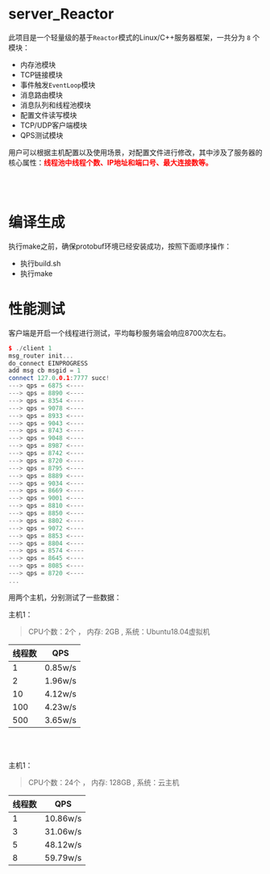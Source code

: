 # server_Reactor


此项目是一个轻量级的基于`Reactor`模式的Linux/C++服务器框架，一共分为 `8` 个模块：

* 内存池模块
* TCP链接模块
* 事件触发`EventLoop`模块
* 消息路由模块
* 消息队列和线程池模块
* 配置文件读写模块
* TCP/UDP客户端模块
* QPS测试模块

用户可以根据主机配置以及使用场景，对配置文件进行修改，其中涉及了服务器的核心属性：<font color=red>**线程池中线程个数、IP地址和端口号、最大连接数等。**</font>


<br/>
<br/>

# 编译生成

执行make之前，确保protobuf环境已经安装成功，按照下面顺序操作：
* 执行build.sh
* 执行make


# 性能测试

客户端是开启一个线程进行测试，平均每秒服务端会响应8700次左右。
```cpp
$ ./client 1
msg_router init...
do_connect EINPROGRESS
add msg cb msgid = 1
connect 127.0.0.1:7777 succ!
---> qps = 6875 <----
---> qps = 8890 <----
---> qps = 8354 <----
---> qps = 9078 <----
---> qps = 8933 <----
---> qps = 9043 <----
---> qps = 8743 <----
---> qps = 9048 <----
---> qps = 8987 <----
---> qps = 8742 <----
---> qps = 8720 <----
---> qps = 8795 <----
---> qps = 8889 <----
---> qps = 9034 <----
---> qps = 8669 <----
---> qps = 9001 <----
---> qps = 8810 <----
---> qps = 8850 <----
---> qps = 8802 <----
---> qps = 9072 <----
---> qps = 8853 <----
---> qps = 8804 <----
---> qps = 8574 <----
---> qps = 8645 <----
---> qps = 8085 <----
---> qps = 8720 <----
...

```

用两个主机，分别测试了一些数据：

主机1：
> CPU个数：2个 ， 内存: 2GB , 系统：Ubuntu18.04虚拟机

| 线程数 | QPS | 
| ------ | ------ | 
| 1 | 0.85w/s | 
| 2 | 1.96w/s | 
| 10 | 4.12w/s | 
| 100 | 4.23w/s | 
| 500 | 3.65w/s | 

<br/>
<br/>

主机1：
> CPU个数：24个 ， 内存: 128GB , 系统：云主机

| 线程数 | QPS | 
| ------ | ------ | 
| 1 | 10.86w/s | 
| 3 | 31.06w/s | 
| 5 | 48.12w/s | 
| 8 | 59.79w/s | 




